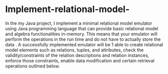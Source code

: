 # Implement-relational-model-

In the my Java project, I implement a minimal relational model emulator
using Java programming language that can provide basic relational model and algebra
functionalities in-memory. This means that your emulator will perform the operations in the run
time and do not have to actually store the data . A successfully implemented emulator will be
1
able to create relational model elements such as relations, tuples, and attributes, check the
validity/constraints of the relation descriptions and relation instances, enforce those
constraints, enable data modification and certain retrieval operations outlined below.
